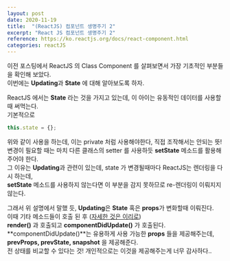 ```yaml
---
layout: post
date: 2020-11-19
title:  "(ReactJS) 컴포넌트 생명주기 2"
excerpt: "React JS 컴포넌트 생명주기 2"
reference: https://ko.reactjs.org/docs/react-component.html
categories: reactJS
---
```


이전 포스팅에서 ReactJS 의 Class Component 를 살펴보면서 가장 기초적인 부분들을 확인해 보았다.  
이번에는 **Updating**과 **State** 에 대해 알아보도록 하자.  

ReactJS 에서는 **State** 라는 것을 가지고 있는데, 이 아이는 유동적인 데이터를 사용할 때 써먹는다.  
기본적으로 
```javascript
this.state = {};
```
위와 같이 사용을 하는데, 이는 private 처럼 사용해야한다, 직접 조작해서는 안되는 뜻!  
변경이 필요할 때는 마치 다른 클래스의 setter 를 사용하듯 **setState** 메소드를 활용해주어야 한다.  
그 이유는 **Updating**과 관련이 있는데, state 가 변경될때마다 ReactJS는 렌더링을 다시 하는데,  
**setState** 메소드를 사용하지 않는다면 이 부분을 감지 못하므로 re-렌더링이 이뤄지지 않는다.

그래서 위 설명에서 말했 듯, **Updating**은 **State** 혹은 **props**가 변화할때 이뤄진다.  
이때 기타 메소드들이 호출 된 후 ([자세한 것은 이리로](https://ko.reactjs.org/docs/react-component.html))  
**render()** 과 호출되고 **componentDidUpdate()** 가 호출된다.  
**componentDidUpdate()**는 유용하게 사용 가능한 **props** 들을 제공해주는데,  
**prevProps, prevState, snapshot** 을 제공해준다.  
전 상태를 비교할 수 있다는 것!
개인적으로는 이것을 제공해주는게 너무 감사하다..

